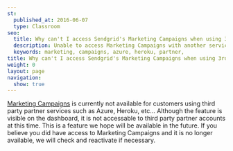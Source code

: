 ```yaml
---
st:
  published_at: 2016-06-07
  type: Classroom
seo:
  title: Why can't I access Sendgrid's Marketing Campaigns when using 3rd party services/platforms?
  description: Unable to access Marketing Campaigns with another service like Heroku or Azure...
  keywords: marketing, campaigns, azure, heroku, partner,
title: Why can't I access Sendgrid's Marketing Campaigns when using 3rd party services/platforms?
weight: 0
layout: page
navigation:
  show: true
---
```


[Marketing Campaigns]({{root_url}}/User_Guide/Marketing_Campaigns/index.html) is currently not available for customers using third party partner services such as Azure, Heroku, etc... Although the feature is visible on the dashboard, it is not accessable to third party partner accounts at this time. This is a feature we hope will be available in the future. If you believe you did have access to Marketing Campaigns and it is no longer available, we will check and reactivate if necessary.
